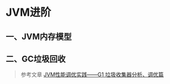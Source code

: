 # JVM进阶

## 一、JVM内存模型

## 二、GC垃圾回收

> 参考文章 [JVM性能调优实践——G1 垃圾收集器分析、调优篇](https://cloud.tencent.com/developer/article/1498990)







